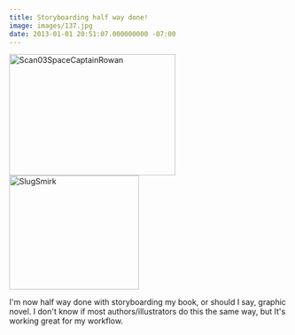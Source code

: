 ```yaml
---
title: Storyboarding half way done!
image: images/137.jpg
date: 2013-01-01 20:51:07.000000000 -07:00
---
```

<a href="http://www.benfrancom.com/storyboarding-half-way-done/scan03spacecaptainrowan/" rel="attachment wp-att-671"><img class="size-medium wp-image-671 alignnone" alt="Scan03SpaceCaptainRowan" src="http://res.cloudinary.com/bfrancom/image/upload/h_219,w_300/v1399820334/Scan03SpaceCaptainRowan_ybvncv.png" width="300" height="219" /></a> <a href="http://www.benfrancom.com/storyboarding-half-way-done/slugsmirk/" rel="attachment wp-att-672"><img class="size-medium wp-image-672 alignnone" alt="SlugSmirk" src="/images/old/SlugSmirk_d9utu7.png" width="234" height="206" /></a>

I'm now half way done with storyboarding my book, or should I say, graphic novel. I don't know if most authors/illustrators do this the same way, but It's working great for my workflow.
